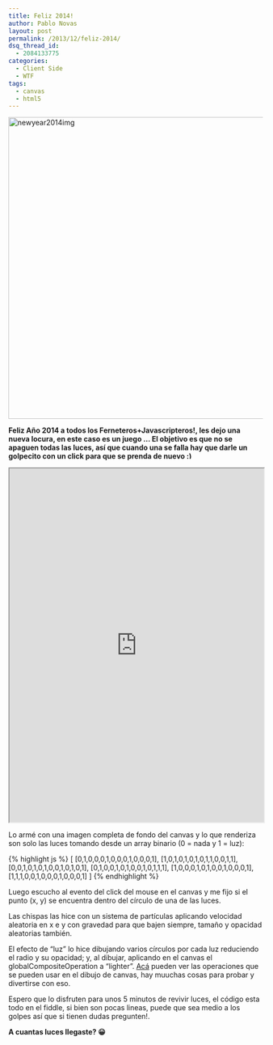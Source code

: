 ```yaml
---
title: Feliz 2014!
author: Pablo Novas
layout: post
permalink: /2013/12/feliz-2014/
dsq_thread_id:
  - 2084133775
categories:
  - Client Side
  - WTF
tags:
  - canvas
  - html5
---
```

[<img src="http://fernetjs.com/wp-content/uploads/2013/12/newyear2014img.png" alt="newyear2014img" width="594" height="597" class="alignnone size-full wp-image-3917" />][1]

**Feliz Año 2014 a todos los Ferneteros+Javascripteros!, les dejo una nueva locura, en este caso es un juego &#8230; El objetivo es que no se apaguen todas las luces, así que cuando una se falla hay que darle un golpecito con un click para que se prenda de nuevo <img src="http://fernetjs.com/wp-includes/images/smilies/simple-smile.png" alt=":)" class="wp-smiley" style="height: 1em; max-height: 1em;" />**

<iframe style="width: 100%; height: 700px;" src="http://jsfiddle.net/pjnovas/9uj3N/embedded/result,js,html,css/" frameborder="1" width="600" height="700"></iframe>

Lo armé con una imagen completa de fondo del canvas y lo que renderiza son solo las luces tomando desde un array binario (0 = nada y 1 = luz):

{% highlight js %}
[
  [0,1,0,0,0,1,0,0,0,1,0,0,0,1],
  [1,0,1,0,1,0,1,0,1,1,0,0,1,1],
  [0,0,1,0,1,0,1,0,0,1,0,1,0,1],
  [0,1,0,0,1,0,1,0,0,1,0,1,1,1],
  [1,0,0,0,1,0,1,0,0,1,0,0,0,1],
  [1,1,1,0,0,1,0,0,0,1,0,0,0,1]
]
 {% endhighlight %}

Luego escucho al evento del click del mouse en el canvas y me fijo si el punto (x, y) se encuentra dentro del círculo de una de las luces.

Las chispas las hice con un sistema de partículas aplicando velocidad aleatoria en x e y con gravedad para que bajen siempre, tamaño y opacidad aleatorias también.

El efecto de &#8220;luz&#8221; lo hice dibujando varios círculos por cada luz reduciendo el radio y su opacidad; y, al dibujar, aplicando en el canvas el globalCompositeOperation a &#8220;lighter&#8221;. [Acá][2] pueden ver las operaciones que se pueden usar en el dibujo de canvas, hay muuchas cosas para probar y divertirse con eso.

Espero que lo disfruten para unos 5 minutos de revivir luces, el código esta todo en el fiddle, si bien son pocas lineas, puede que sea medio a los golpes así que si tienen dudas pregunten!.

**A cuantas luces llegaste? 😀**

 [1]: http://fernetjs.com/wp-content/uploads/2013/12/newyear2014img.png
 [2]: http://www.html5canvastutorials.com/advanced/html5-canvas-global-composite-operations-tutorial/
